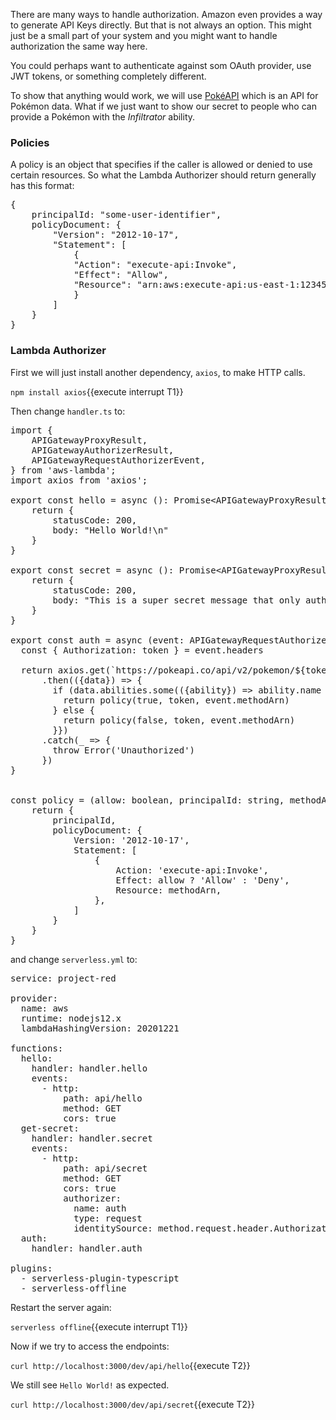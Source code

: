 There are many ways to handle authorization. Amazon even provides a way to generate API Keys directly. But that is not always an option. This might just be a small part of your system and you might want to handle authorization the same way here.

You could perhaps want to authenticate against som OAuth provider, use JWT tokens, or something completely different.

To show that anything would work, we will use [PokéAPI](https://pokeapi.co/) which is an API for Pokémon data. What if we just want to show our secret to people who can provide a Pokémon with the *Infiltrator* ability. 

### Policies
A policy is an object that specifies if the caller is allowed or denied to use certain resources. So what the Lambda Authorizer should return generally has this format:

<pre>
{
    principalId: "some-user-identifier",
    policyDocument: {
        "Version": "2012-10-17",
        "Statement": [
            {
            "Action": "execute-api:Invoke",
            "Effect": "Allow",
            "Resource": "arn:aws:execute-api:us-east-1:123456789012:ivdtdhp7b5/ESTestInvoke-stage/GET/"
            }
        ]
    }
}
</pre>

### Lambda Authorizer
First we will just install another dependency, `axios`, to make HTTP calls.

`npm install axios`{{execute interrupt T1}}


Then change `handler.ts` to:

<pre class="file" data-filename="project-red/handler.ts" data-target="replace">
import { 
    APIGatewayProxyResult, 
    APIGatewayAuthorizerResult,
    APIGatewayRequestAuthorizerEvent,
} from 'aws-lambda';
import axios from 'axios';

export const hello = async (): Promise&lt;APIGatewayProxyResult&gt; => {
    return {
        statusCode: 200,
        body: "Hello World!\n"
    }
}

export const secret = async (): Promise&lt;APIGatewayProxyResult&gt; => {
    return {
        statusCode: 200,
        body: "This is a super secret message that only authorized users should see!\n"
    }
}

export const auth = async (event: APIGatewayRequestAuthorizerEvent): Promise&lt;APIGatewayAuthorizerResult&gt; => {
  const { Authorization: token } = event.headers
  
  return axios.get(`https://pokeapi.co/api/v2/pokemon/${token}`)
      .then(({data}) => {
        if (data.abilities.some(({ability}) => ability.name === "infiltrator")) {
          return policy(true, token, event.methodArn)
        } else {
          return policy(false, token, event.methodArn)
        }})
      .catch(_ => {
        throw Error('Unauthorized')
      })
}


const policy = (allow: boolean, principalId: string, methodArn: string) => {
    return {
        principalId,
        policyDocument: {
            Version: '2012-10-17',
            Statement: [
                {
                    Action: 'execute-api:Invoke',
                    Effect: allow ? 'Allow' : 'Deny',
                    Resource: methodArn,
                },
            ]
        }
    }
}
</pre>

and change `serverless.yml` to:

<pre class="file" data-filename="project-red/serverless.yml" data-target="replace">
service: project-red

provider:
  name: aws
  runtime: nodejs12.x
  lambdaHashingVersion: 20201221

functions:
  hello:
    handler: handler.hello
    events:
      - http:
          path: api/hello
          method: GET
          cors: true
  get-secret:
    handler: handler.secret
    events:
      - http:
          path: api/secret
          method: GET
          cors: true
          authorizer:
            name: auth
            type: request
            identitySource: method.request.header.Authorization
  auth:
    handler: handler.auth

plugins:
  - serverless-plugin-typescript
  - serverless-offline
</pre>


Restart the server again:

`serverless offline`{{execute interrupt T1}}

Now if we try to access the endpoints:

`curl http://localhost:3000/dev/api/hello`{{execute T2}}

We still see `Hello World!` as expected.

`curl http://localhost:3000/dev/api/secret`{{execute T2}}